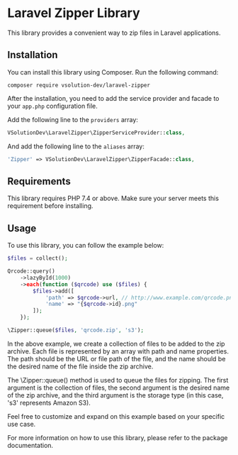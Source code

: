 # Laravel Zipper Library

This library provides a convenient way to zip files in Laravel applications.

## Installation

You can install this library using Composer. Run the following command:

```
composer require vsolution-dev/laravel-zipper
```

After the installation, you need to add the service provider and facade to your `app.php` configuration file.

Add the following line to the `providers` array:

```php
VSolutionDev\LaravelZipper\ZipperServiceProvider::class,
```

And add the following line to the `aliases` array:

```php
'Zipper' => VSolutionDev\LaravelZipper\ZipperFacade::class,
```

## Requirements

This library requires PHP 7.4 or above. Make sure your server meets this requirement before installing.

## Usage

To use this library, you can follow the example below:

```php
$files = collect();

Qrcode::query()
    ->lazyById(1000)
    ->each(function ($qrcode) use ($files) {
        $files->add([
            'path' => $qrcode->url, // http://www.example.com/qrcode.png
            'name' => "{$qrcode->id}.png"
        ]);
    });

\Zipper::queue($files, 'qrcode.zip', 's3');
```

In the above example, we create a collection of files to be added to the zip archive. Each file is represented by an array with path and name properties. The path should be the URL or file path of the file, and the name should be the desired name of the file inside the zip archive.

The \Zipper::queue() method is used to queue the files for zipping. The first argument is the collection of files, the second argument is the desired name of the zip archive, and the third argument is the storage type (in this case, 's3' represents Amazon S3).

Feel free to customize and expand on this example based on your specific use case.

For more information on how to use this library, please refer to the package documentation.
